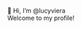 
👋 Hi, I’m @lucyviera <br>
Welcome to my profile! 


<!---
lucyviera/lucyviera is a ✨ special ✨ repository because its `README.md` (this file) appears on your GitHub profile.
You can click the Preview link to take a look at your changes.
--->
